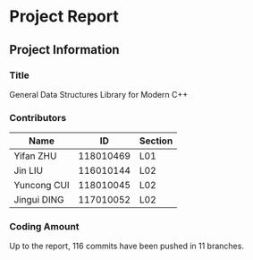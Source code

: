 # Project Report

## Project Information
### Title 
General Data Structures Library for Modern C++
### Contributors
|   Name     | ID | Section |
|--------|----------|-------|
|  Yifan ZHU | 118010469 | L01|
|Jin LIU| 116010144|L02|
|Yuncong CUI| 118010045 | L02|
|Jingui DING| 117010052 | L02|
### Coding Amount

Up to the report, $116$ commits have been pushed in $11$ branches.